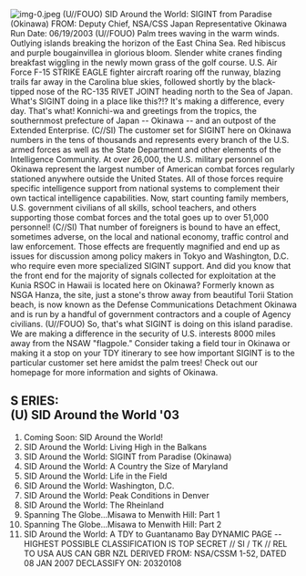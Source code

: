 ![img-0.jpeg](img-0.jpeg)
(U//FOUO) SID Around the World: SIGINT from Paradise (Okinawa)
FROM:
Deputy Chief, NSA/CSS Japan Representative Okinawa
Run Date: 06/19/2003
(U//FOUO) Palm trees waving in the warm winds. Outlying islands breaking the horizon of the East China Sea. Red hibiscus and purple bougainvillea in glorious bloom. Slender white cranes finding breakfast wiggling in the newly mown grass of the golf course. U.S. Air Force F-15 STRIKE EAGLE fighter aircraft roaring off the runway, blazing trails far away in the Carolina blue skies, followed shortly by the black-tipped nose of the RC-135 RIVET JOINT heading north to the Sea of Japan. What's SIGINT doing in a place like this?!? It's making a difference, every day. That's what! Konnichi-wa and greetings from the tropics, the southernmost prefecture of Japan -- Okinawa -- and an outpost of the Extended Enterprise.
(C//SI) The customer set for SIGINT here on Okinawa numbers in the tens of thousands and represents every branch of the U.S. armed forces as well as the State Department and other elements of the Intelligence Community. At over 26,000, the U.S. military personnel on Okinawa represent the largest number of American combat forces regularly stationed anywhere outside the United States. All of those forces require specific intelligence support from national systems to complement their own tactical intelligence capabilities. Now, start counting family members, U.S. government civilians of all skills, school teachers, and others supporting those combat forces and the total goes up to over 51,000 personnel!
(C//SI) That number of foreigners is bound to have an effect, sometimes adverse, on the local and national economy, traffic control and law enforcement. Those effects are frequently magnified and end up as issues for discussion among policy makers in Tokyo and Washington, D.C. who require even more specialized SIGINT support. And did you know that the front end for the majority of signals collected for exploitation at the Kunia RSOC in Hawaii is located here on Okinawa? Formerly known as NSGA Hanza, the site, just a stone's throw away from beautiful Torii Station beach, is now known as the Defense Communications Detachment Okinawa and is run by a handful of government contractors and a couple of Agency civilians.
(U//FOUO) So, that's what SIGINT is doing on this island paradise. We are making a difference in the security of U.S. interests 8000 miles away from the NSAW "flagpole." Consider taking a field tour in Okinawa or making it a stop on your TDY itinerary to see how important SIGINT is to the particular customer set here amidst the palm trees! Check out our homepage for more information and sights of Okinawa.

## S ERIES: <br> (U) SID Around the World '03

1. Coming Soon: SID Around the World!
2. SID Around the World: Living High in the Balkans
3. SID Around the World: SIGINT from Paradise (Okinawa)
4. SID Around the World: A Country the Size of Maryland
5. SID Around the World: Life in the Field
6. SID Around the World: Washington, D.C.
7. SID Around the World: Peak Conditions in Denver
8. SID Around the World: The Rheinland
9. Spanning The Globe...Misawa to Menwith Hill: Part 1
10. Spanning The Globe...Misawa to Menwith Hill: Part 2
11. SID Around the World: A TDY to Guantanamo Bay
DYNAMIC PAGE -- HIGHEST POSSIBLE CLASSIFICATION IS TOP SECRET // SI / TK // REL TO USA AUS CAN GBR NZL
DERIVED FROM: NSA/CSSM 1-52, DATED 08 JAN 2007 DECLASSIFY ON: 20320108
